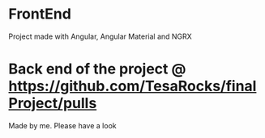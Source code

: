 # FrontEnd
Project made with Angular, Angular Material and NGRX

# Back end of the project @ https://github.com/TesaRocks/finalProject/pulls 
Made by me. Please have a look



